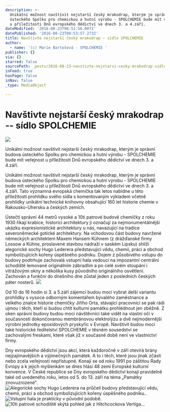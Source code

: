```yaml
---
description: >-
  Unikátní možnost navštívit nejstarší český mrakodrap, kterým je správní budova
  ústeckého Spolku pro chemickou a hutní výrobu - SPOLCHEMIE bude mít veřejnost
  u příležitosti Dnů evropského dědictví ve dnech 3. a 4.září.
dateModified: '2016-08-23T08:51:56.007Z'
datePublished: '2016-08-23T08:53:57.273Z'
title: Navštivte nejstarší český mrakodrap – sídlo SPOLCHEMIE
author:
  - name: '(c) Marie Bartošová - SPOLCHEMIE '
publisher: {}
via: {}
starred: false
sourcePath: _posts/2016-08-23-navstivte-nejstarsi-cesky-mrakodrap-sidlo-spolchemie.md
inFeed: true
hasPage: false
inNav: false
_type: MediaObject

---
```

# Navštivte nejstarší český mrakodrap -- sídlo SPOLCHEMIE
![](https://the-grid-user-content.s3-us-west-2.amazonaws.com/532e85b6-7001-4f61-ac57-4c8ab3987fe2.jpg)

Unikátní možnost navštívit nejstarší český mrakodrap, kterým je správní budova ústeckého Spolku pro chemickou a hutní výrobu - SPOLCHEMIE bude mít veřejnost u příležitosti Dnů evropského dědictví ve dnech 3\. a 4.září.

Unikátní možnost navštívit nejstarší český mrakodrap, kterým je správní budova ústeckého Spolku pro chemickou a hutní výrobu - SPOLCHEMIE bude mít veřejnost u příležitosti Dnů evropského dědictví ve dnech 3\. a 4.září. Tato významná evropská chemička tak letos nabídne u této příležitosti prohlídku svého sídla s komentovaným výkladem včetně prohlídky unikátní technické knihovny obsahující 160 let historie chemie v Rakousko-Uhersku a českých zemích.

Ústečtí správní 44 metrů vysoké a 10ti patrové budově chemičky z roku 1930 říkají krabice, historici architektury jí označují za nejmonumentálnější ukázku expresionistické architektury u nás, navazující na tradice severoněmecké gotické architektury. Na vchodovou část budovy navržené německých architektem Maxem Hansem Kühnem (z drážďanské firmy Lossow a Kühne, proslavené stavbou nádraží v saském Lipsku) shlíží alegorické sochy Hugo Lederera představující vědu, chemii, práci a obchod symbolizujících kořeny úspěšného podniku. Dojem z působivého vstupu do budovy podtrhuje zachovalá vstupní hala vedoucí na impozantní centrální schodiště lemované originálním zábradlím a po celé svém stoupání i vitrážovými okny a několika kusy původního originálního osvětlení. Zachován a funkční do dnešního dne zůstal jeden z posledních českých páter nosterů.
![](https://the-grid-user-content.s3-us-west-2.amazonaws.com/85a4e0f3-9102-474e-8c4c-bf89cfeb405b.jpg)

Od 10 do 16 hodin si 3\. a 5.září zájemci budou moci vybrat delší variantu prohlídky s vysoce odborným komentářem bývalého zaměstnance a velkého znalce historie chemičky Jiřího Orta, stávající pracovníci se pak rádi ujmou i těch, kteří si budou chtít kulturní památku prohlédnout jen zběžně. Z oken správní budovy budou moci návštěvníci také vidět na vlastní oči v současnosti dokončovanou membránovou elektrolýzu a dvě nejmodernější výrobní jednotky epoxidových pryskyřic v Evropě. Navštívit budou moci také historické ředitelství SPOLCHEMIE v těsném sousedství se zachovalými freskami, které však již v současné době není ve vlastnictví firmy.

Dny evropského dědictví jsou akcí, která každoročně v září otevírá brány nejzajímavějších a výjimečných památek. A to i těch, které jsou jinak zčásti nebo zcela veřejnosti nepřístupné. Konají se od roku 1991 po záštitou Rady Evropy a k jejich myšlenkám se dnes hlásí 48 zemí Evropské kulturní konvence. V České republice se Dny evropského dědictví konají pravidelně také od uvedeného roku, letos od 5\. do 13\. září na téma „Památky znovuzrozené".
![Alegorické sochy Hugo Lederera na průčelí budovy představující vědu, chemii, práci a obchod symbolizujících kořeny úspěšného podniku..](https://the-grid-user-content.s3-us-west-2.amazonaws.com/7e69539c-4899-40d3-9c53-4c318beaf855.jpg)
![Vstupní hala je prakticky v původní podobě.](https://the-grid-user-content.s3-us-west-2.amazonaws.com/d188f68b-9774-432d-bcb8-aa89502f8f59.jpg)
![10ti patrové schodiště skýtá pohled jak z Hitchcockova Vertiga...](https://the-grid-user-content.s3-us-west-2.amazonaws.com/3f4d95be-7183-4dde-a851-5741aedb223a.jpg)